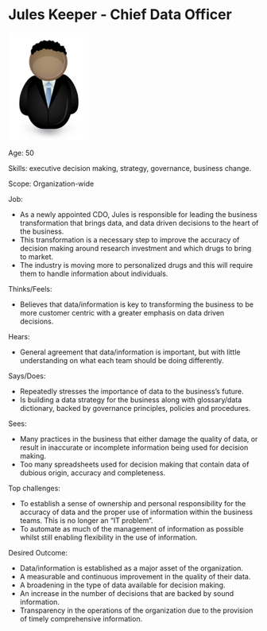 <!-- SPDX-License-Identifier: CC-BY-4.0 -->
<!-- Copyright Contributors to the ODPi Data Governance project. -->

# Jules Keeper - Chief Data Officer

![Icon](jules-keeper.png)

Age: 50

Skills: executive decision making, strategy, governance, business change.

Scope: Organization-wide

Job:
* As a newly appointed CDO, Jules is responsible for leading the
business transformation that brings data, and data driven decisions
to the heart of the business.  
* This transformation is a necessary step to improve the accuracy
of decision making around research investment and which drugs to bring to market.
* The industry is moving more to personalized drugs and this
will require them to handle information about individuals.

Thinks/Feels:
* Believes that data/information is key to transforming the business
to be more customer centric with a greater emphasis on data driven decisions.

Hears:
* General agreement that data/information is important,
but with little understanding on what each team should be doing differently.

Says/Does:
* Repeatedly stresses the importance of data to the business’s future.
* Is building a data strategy for the business along with
glossary/data dictionary,
backed by governance principles, policies and procedures.

Sees:
* Many practices in the business that either damage the quality of data,
or result in inaccurate or incomplete information being used for
decision making.
* Too many spreadsheets used for decision making that contain
data of dubious origin, accuracy and completeness.

Top challenges:
* To establish a sense of ownership and personal responsibility
for the accuracy of data and the proper use of information within
the business teams.  This is no longer an “IT problem”.
* To automate as much of the management of information as
possible whilst still enabling flexibility in the use of information.

Desired Outcome:
* Data/information is established as a major asset of the organization.
* A measurable and continuous improvement in the quality of their data.
* A broadening in the type of data available for decision making.
* An increase in the number of decisions that are backed by sound information.
* Transparency in the operations of the organization due to the
provision of timely comprehensive information.
